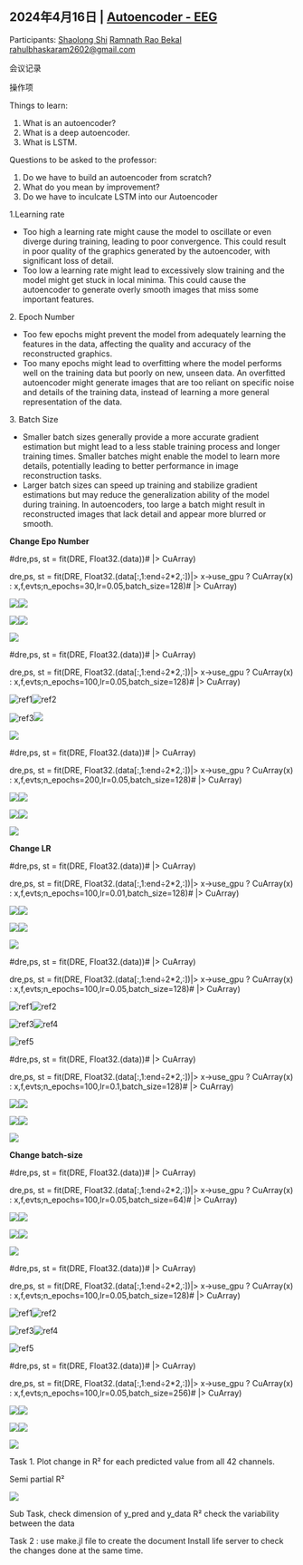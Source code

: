 ## <a name="_29ik9nxpfuz3"></a>2024年4月16日 | [Autoencoder - EEG](https://www.google.com/calendar/event?eid=MWdtNWV1a25mb2s0cWludGlxYzBzajc1aDAgc2hhb2xvbmdzaGkyMDIxQG0)
Participants: [Shaolong Shi](mailto:shaolongshi2021@gmail.com) [Ramnath Rao Bekal](mailto:ramnathraobekal@gmail.com) <rahulbhaskaram2602@gmail.com>

会议记录


操作项


Things to learn:

1. What is an autoencoder?
1. What is a deep autoencoder.
1. What is LSTM.

Questions to be asked to the professor:

1. Do we have to build an autoencoder from scratch? 
1. What do you mean by improvement?
1. Do we have to inculcate LSTM into our Autoencoder


























1\.Learning rate

- Too high a learning rate might cause the model to oscillate or even diverge during training, leading to poor convergence. This could result in poor quality of the graphics generated by the autoencoder, with significant loss of detail.
- Too low a learning rate might lead to excessively slow training and the model might get stuck in local minima. This could cause the autoencoder to generate overly smooth images that miss some important features.

2\. Epoch Number

- Too few epochs might prevent the model from adequately learning the features in the data, affecting the quality and accuracy of the reconstructed graphics.
- Too many epochs might lead to overfitting where the model performs well on the training data but poorly on new, unseen data. An overfitted autoencoder might generate images that are too reliant on specific noise and details of the training data, instead of learning a more general representation of the data.

3\. Batch Size

- Smaller batch sizes generally provide a more accurate gradient estimation but might lead to a less stable training process and longer training times. Smaller batches might enable the model to learn more details, potentially leading to better performance in image reconstruction tasks.
- Larger batch sizes can speed up training and stabilize gradient estimations but may reduce the generalization ability of the model during training. In autoencoders, too large a batch might result in reconstructed images that lack detail and appear more blurred or smooth.











**Change Epo Number**

#dre,ps, st = fit(DRE, Float32.(data))# |> CuArray)

dre,ps, st = fit(DRE, Float32.(data[:,1:end÷2\*2,:])|> x->use\_gpu ? CuArray(x) : x,f,evts;n\_epochs=30,lr=0.05,batch\_size=128)# |> CuArray)

![](Aspose.Words.efcefd3e-a8ce-4538-accf-1b4b8b28d44b.001.png)![](Aspose.Words.efcefd3e-a8ce-4538-accf-1b4b8b28d44b.002.png)

![](Aspose.Words.efcefd3e-a8ce-4538-accf-1b4b8b28d44b.003.png)![](Aspose.Words.efcefd3e-a8ce-4538-accf-1b4b8b28d44b.004.png)

![](Aspose.Words.efcefd3e-a8ce-4538-accf-1b4b8b28d44b.005.png)






#dre,ps, st = fit(DRE, Float32.(data))# |> CuArray)

dre,ps, st = fit(DRE, Float32.(data[:,1:end÷2\*2,:])|> x->use\_gpu ? CuArray(x) : x,f,evts;n\_epochs=100,lr=0.05,batch\_size=128)# |> CuArray)

![ref1]![ref2]

![ref3]![](Aspose.Words.efcefd3e-a8ce-4538-accf-1b4b8b28d44b.009.png)

![](Aspose.Words.efcefd3e-a8ce-4538-accf-1b4b8b28d44b.010.png)












#dre,ps, st = fit(DRE, Float32.(data))# |> CuArray)

dre,ps, st = fit(DRE, Float32.(data[:,1:end÷2\*2,:])|> x->use\_gpu ? CuArray(x) : x,f,evts;n\_epochs=200,lr=0.05,batch\_size=128)# |> CuArray)

![](Aspose.Words.efcefd3e-a8ce-4538-accf-1b4b8b28d44b.011.png)![](Aspose.Words.efcefd3e-a8ce-4538-accf-1b4b8b28d44b.012.png)

![](Aspose.Words.efcefd3e-a8ce-4538-accf-1b4b8b28d44b.013.png)![](Aspose.Words.efcefd3e-a8ce-4538-accf-1b4b8b28d44b.014.png)

![](Aspose.Words.efcefd3e-a8ce-4538-accf-1b4b8b28d44b.015.png)








**Change LR**

#dre,ps, st = fit(DRE, Float32.(data))# |> CuArray)

dre,ps, st = fit(DRE, Float32.(data[:,1:end÷2\*2,:])|> x->use\_gpu ? CuArray(x) : x,f,evts;n\_epochs=100,lr=0.01,batch\_size=128)# |> CuArray)


![](Aspose.Words.efcefd3e-a8ce-4538-accf-1b4b8b28d44b.016.png)![](Aspose.Words.efcefd3e-a8ce-4538-accf-1b4b8b28d44b.017.png)

![](Aspose.Words.efcefd3e-a8ce-4538-accf-1b4b8b28d44b.018.png)![](Aspose.Words.efcefd3e-a8ce-4538-accf-1b4b8b28d44b.019.png)

![](Aspose.Words.efcefd3e-a8ce-4538-accf-1b4b8b28d44b.020.png)










#dre,ps, st = fit(DRE, Float32.(data))# |> CuArray)

dre,ps, st = fit(DRE, Float32.(data[:,1:end÷2\*2,:])|> x->use\_gpu ? CuArray(x) : x,f,evts;n\_epochs=100,lr=0.05,batch\_size=128)# |> CuArray)

![ref1]![ref2]

![ref3]![ref4]

![ref5]














#dre,ps, st = fit(DRE, Float32.(data))# |> CuArray)

dre,ps, st = fit(DRE, Float32.(data[:,1:end÷2\*2,:])|> x->use\_gpu ? CuArray(x) : x,f,evts;n\_epochs=100,lr=0.1,batch\_size=128)# |> CuArray)


![](Aspose.Words.efcefd3e-a8ce-4538-accf-1b4b8b28d44b.023.png)![](Aspose.Words.efcefd3e-a8ce-4538-accf-1b4b8b28d44b.024.png)

![](Aspose.Words.efcefd3e-a8ce-4538-accf-1b4b8b28d44b.025.png)![](Aspose.Words.efcefd3e-a8ce-4538-accf-1b4b8b28d44b.026.png)

![](Aspose.Words.efcefd3e-a8ce-4538-accf-1b4b8b28d44b.027.png)




**Change batch-size**

#dre,ps, st = fit(DRE, Float32.(data))# |> CuArray)

dre,ps, st = fit(DRE, Float32.(data[:,1:end÷2\*2,:])|> x->use\_gpu ? CuArray(x) : x,f,evts;n\_epochs=100,lr=0.05,batch\_size=64)# |> CuArray)

![](Aspose.Words.efcefd3e-a8ce-4538-accf-1b4b8b28d44b.028.png)![](Aspose.Words.efcefd3e-a8ce-4538-accf-1b4b8b28d44b.029.png)

![](Aspose.Words.efcefd3e-a8ce-4538-accf-1b4b8b28d44b.030.png)![](Aspose.Words.efcefd3e-a8ce-4538-accf-1b4b8b28d44b.031.png)

![](Aspose.Words.efcefd3e-a8ce-4538-accf-1b4b8b28d44b.032.png)




#dre,ps, st = fit(DRE, Float32.(data))# |> CuArray)

dre,ps, st = fit(DRE, Float32.(data[:,1:end÷2\*2,:])|> x->use\_gpu ? CuArray(x) : x,f,evts;n\_epochs=100,lr=0.05,batch\_size=128)# |> CuArray)

![ref1]![ref2]

![ref3]![ref4]

![ref5]










#dre,ps, st = fit(DRE, Float32.(data))# |> CuArray)

dre,ps, st = fit(DRE, Float32.(data[:,1:end÷2\*2,:])|> x->use\_gpu ? CuArray(x) : x,f,evts;n\_epochs=100,lr=0.05,batch\_size=256)# |> CuArray)

![](Aspose.Words.efcefd3e-a8ce-4538-accf-1b4b8b28d44b.033.png)![](Aspose.Words.efcefd3e-a8ce-4538-accf-1b4b8b28d44b.034.png)

![](Aspose.Words.efcefd3e-a8ce-4538-accf-1b4b8b28d44b.035.png)![](Aspose.Words.efcefd3e-a8ce-4538-accf-1b4b8b28d44b.036.png)

![](Aspose.Words.efcefd3e-a8ce-4538-accf-1b4b8b28d44b.037.png)






Task 1. Plot change in R² for each predicted value from all 42 channels.

Semi partial R²

![](Aspose.Words.efcefd3e-a8ce-4538-accf-1b4b8b28d44b.038.png)

Sub Task, check dimension of y\_pred and y\_data
R² check the variability between the data

Task 2 : use make.jl file to create the document
Install life server to check the changes done at the same time.








[ref1]: Aspose.Words.efcefd3e-a8ce-4538-accf-1b4b8b28d44b.006.png
[ref2]: Aspose.Words.efcefd3e-a8ce-4538-accf-1b4b8b28d44b.007.png
[ref3]: Aspose.Words.efcefd3e-a8ce-4538-accf-1b4b8b28d44b.008.png
[ref4]: Aspose.Words.efcefd3e-a8ce-4538-accf-1b4b8b28d44b.021.png
[ref5]: Aspose.Words.efcefd3e-a8ce-4538-accf-1b4b8b28d44b.022.png

